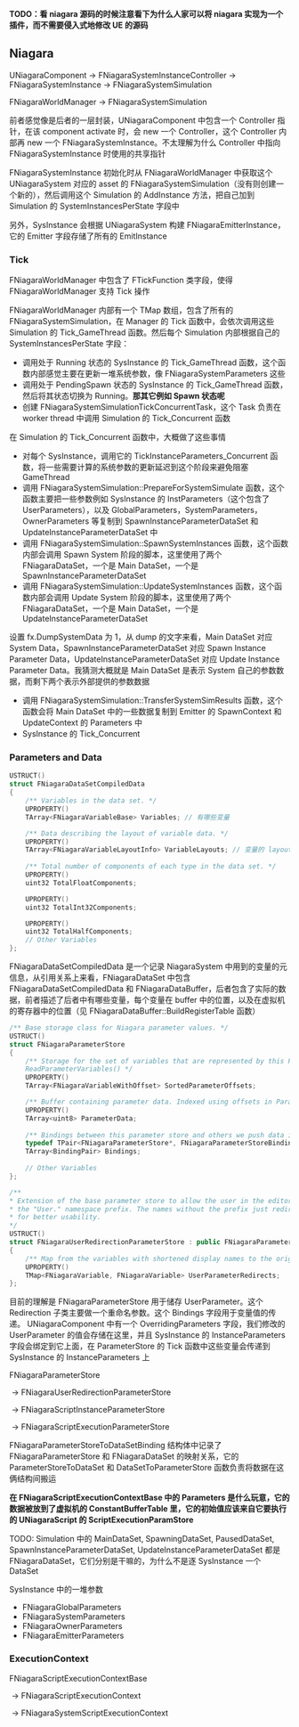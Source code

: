 **TODO：看 niagara 源码的时候注意看下为什么人家可以将 niagara 实现为一个插件，而不需要侵入式地修改 UE 的源码**

## Niagara

UNiagaraComponent -> FNiagaraSystemInstanceController -> FNiagaraSystemInstance -> FNiagaraSystemSimulation

FNiagaraWorldManager -> FNiagaraSystemSimulation

前者感觉像是后者的一层封装，UNiagaraComponent 中包含一个 Controller 指针，在该 component activate 时，会 new 一个 Controller，这个 Controller 内部再 new 一个 FNiagaraSystemInstance。不太理解为什么 Controller 中指向FNiagaraSystemInstance 时使用的共享指针

FNiagaraSystemInstance 初始化时从 FNiagaraWorldManager 中获取这个 UNiagaraSystem 对应的 asset 的 FNiagaraSystemSimulation（没有则创建一个新的），然后调用这个 Simulation 的 AddInstance 方法，把自己加到 Simulation 的 SystemInstancesPerState 字段中

另外，SysInstance 会根据 UNiagaraSystem 构建 FNiagaraEmitterInstance，它的 Emitter 字段存储了所有的 EmitInstance

### Tick

FNiagaraWorldManager 中包含了 FTickFunction 类字段，使得 FNiagaraWorldManager 支持 Tick 操作

FNiagaraWorldManager 内部有一个 TMap 数组，包含了所有的 FNiagaraSystemSimulation，在 Manager 的 Tick 函数中，会依次调用这些 Simulation 的 Tick_GameThread 函数。然后每个 Simulation 内部根据自己的 SystemInstancesPerState 字段：

* 调用处于 Running 状态的 SysInstance 的 Tick_GameThread 函数，这个函数内部感觉主要在更新一堆系统参数，像 FNiagaraSystemParameters 这些
* 调用处于 PendingSpawn 状态的 SysInstance 的 Tick_GameThread 函数，然后将其状态切换为 Running。**那其它例如 Spawn 状态呢**
* 创建 FNiagaraSystemSimulationTickConcurrentTask，这个 Task 负责在 worker thread 中调用 Simulation 的 Tick_Concurrent 函数

在 Simulation 的 Tick_Concurrent 函数中，大概做了这些事情

* 对每个 SysInstance，调用它的 TickInstanceParameters_Concurrent 函数，将一些需要计算的系统参数的更新延迟到这个阶段来避免阻塞 GameThread
* 调用 FNiagaraSystemSimulation::PrepareForSystemSimulate 函数，这个函数主要把一些参数例如 SysInstance 的 InstParameters（这个包含了 UserParameters），以及 GlobalParameters，SystemParameters，OwnerParameters 等复制到 SpawnInstanceParameterDataSet 和 UpdateInstanceParameterDataSet 中
* 调用 FNiagaraSystemSimulation::SpawnSystemInstances 函数，这个函数内部会调用 Spawn System 阶段的脚本，这里使用了两个 FNiagaraDataSet，一个是 Main DataSet，一个是 SpawnInstanceParameterDataSet
* 调用 FNiagaraSystemSimulation::UpdateSystemInstances 函数，这个函数内部会调用 Update System 阶段的脚本，这里使用了两个 FNiagaraDataSet，一个是 Main DataSet，一个是 UpdateInstanceParameterDataSet

设置 fx.DumpSystemData 为 1，从 dump 的文字来看，Main DataSet 对应 System Data，SpawnInstanceParameterDataSet 对应 Spawn Instance Parameter Data，UpdateInstanceParameterDataSet 对应 Update Instance Parameter Data。我猜测大概就是 Main DataSet 是表示 System 自己的参数数据，而剩下两个表示外部提供的参数数据

* 调用 FNiagaraSystemSimulation::TransferSystemSimResults 函数，这个函数会将 Main DataSet 中的一些数据复制到 Emitter 的 SpawnContext 和 UpdateContext 的 Parameters 中
* SysInstance 的 Tick_Concurrent



### Parameters and Data

```c++
USTRUCT()
struct FNiagaraDataSetCompiledData
{
    /** Variables in the data set. */
	UPROPERTY()
	TArray<FNiagaraVariableBase> Variables; // 有哪些变量

	/** Data describing the layout of variable data. */
	UPROPERTY()
	TArray<FNiagaraVariableLayoutInfo> VariableLayouts; // 变量的 layout
    
    /** Total number of components of each type in the data set. */
	UPROPERTY()
	uint32 TotalFloatComponents;

	UPROPERTY()
	uint32 TotalInt32Components;

	UPROPERTY()
	uint32 TotalHalfComponents;
    // Other Variables
};
```

FNiagaraDataSetCompiledData 是一个记录 NiagaraSystem 中用到的变量的元信息，从引用关系上来看，FNiagaraDataSet 中包含 FNiagaraDataSetCompiledData 和 FNiagaraDataBuffer，后者包含了实际的数据，前者描述了后者中有哪些变量，每个变量在 buffer 中的位置，以及在虚拟机的寄存器中的位置（见 FNiagaraDataBuffer::BuildRegisterTable 函数）

```c++
/** Base storage class for Niagara parameter values. */
USTRUCT()
struct FNiagaraParameterStore
{
    /** Storage for the set of variables that are represented by this ParameterStore.  Shouldn't be accessed directly, instead use
	ReadParameterVariables() */
	UPROPERTY()
	TArray<FNiagaraVariableWithOffset> SortedParameterOffsets;

	/** Buffer containing parameter data. Indexed using offsets in ParameterOffsets */
	UPROPERTY()
	TArray<uint8> ParameterData;
    
    /** Bindings between this parameter store and others we push data into when we tick. */
	typedef TPair<FNiagaraParameterStore*, FNiagaraParameterStoreBinding> BindingPair;
	TArray<BindingPair> Bindings;
    
    // Other Variables
};

/**
* Extension of the base parameter store to allow the user in the editor to use variable names without 
* the "User." namespace prefix. The names without the prefix just redirect to the original variables, it is just done
* for better usability.
*/
USTRUCT()
struct FNiagaraUserRedirectionParameterStore : public FNiagaraParameterStore
{
    /** Map from the variables with shortened display names to the original variables with the full namespace */
	UPROPERTY()
	TMap<FNiagaraVariable, FNiagaraVariable> UserParameterRedirects;
};
```

目前的理解是 FNiagaraParameterStore 用于储存 UserParameter。这个 Redirection 子类主要做一个重命名参数。这个 Bindings 字段用于变量值的传递。 UNiagaraComponent 中有一个 OverridingParameters 字段，我们修改的 UserParameter 的值会存储在这里，并且 SysInstance 的 InstanceParameters 字段会绑定到它上面，在 ParameterStore 的 Tick 函数中这些变量会传递到 SysInstance 的 InstanceParameters 上

FNiagaraParameterStore

​	-> FNiagaraUserRedirectionParameterStore

​	-> FNiagaraScriptInstanceParameterStore

​	-> FNiagaraScriptExecutionParameterStore

FNiagaraParameterStoreToDataSetBinding 结构体中记录了 FNiagaraParameterStore 和 FNiagaraDataSet 的映射关系，它的 ParameterStoreToDataSet 和 DataSetToParameterStore 函数负责将数据在这俩结构间搬运

**在 FNiagaraScriptExecutionContextBase 中的 Parameters 是什么玩意，它的数据被放到了虚拟机的 ConstantBufferTable 里，它的初始值应该来自它要执行的 UNiagaraScript 的  ScriptExecutionParamStore**



TODO: Simulation 中的 MainDataSet, SpawningDataSet, PausedDataSet, SpawnInstanceParameterDataSet, UpdateInstanceParameterDataSet 都是 FNiagaraDataSet，它们分别是干嘛的，为什么不是逐 SysInstance 一个 DataSet

SysInstance 中的一堆参数

* FNiagaraGlobalParameters
* FNiagaraSystemParameters
* FNiagaraOwnerParameters
* FNiagaraEmitterParameters

### ExecutionContext

FNiagaraScriptExecutionContextBase

​	-> FNiagaraScriptExecutionContext

​	-> FNiagaraSystemScriptExecutionContext

